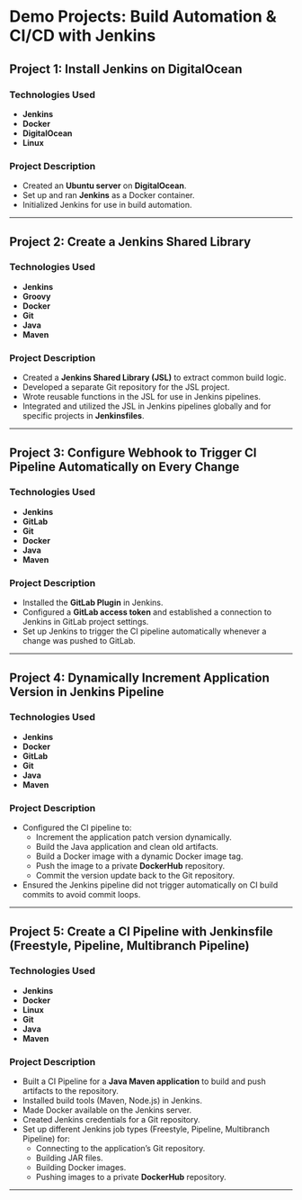 # Demo Projects: Build Automation & CI/CD with Jenkins

## Project 1: Install Jenkins on DigitalOcean

### Technologies Used
- **Jenkins**
- **Docker**
- **DigitalOcean**
- **Linux**

### Project Description
- Created an **Ubuntu server** on **DigitalOcean**.
- Set up and ran **Jenkins** as a Docker container.
- Initialized Jenkins for use in build automation.

---

## Project 2: Create a Jenkins Shared Library

### Technologies Used
- **Jenkins**
- **Groovy**
- **Docker**
- **Git**
- **Java**
- **Maven**

### Project Description
- Created a **Jenkins Shared Library (JSL)** to extract common build logic.
- Developed a separate Git repository for the JSL project.
- Wrote reusable functions in the JSL for use in Jenkins pipelines.
- Integrated and utilized the JSL in Jenkins pipelines globally and for specific projects in **Jenkinsfiles**.

---

## Project 3: Configure Webhook to Trigger CI Pipeline Automatically on Every Change

### Technologies Used
- **Jenkins**
- **GitLab**
- **Git**
- **Docker**
- **Java**
- **Maven**

### Project Description
- Installed the **GitLab Plugin** in Jenkins.
- Configured a **GitLab access token** and established a connection to Jenkins in GitLab project settings.
- Set up Jenkins to trigger the CI pipeline automatically whenever a change was pushed to GitLab.

---

## Project 4: Dynamically Increment Application Version in Jenkins Pipeline

### Technologies Used
- **Jenkins**
- **Docker**
- **GitLab**
- **Git**
- **Java**
- **Maven**

### Project Description
- Configured the CI pipeline to:
  - Increment the application patch version dynamically.
  - Build the Java application and clean old artifacts.
  - Build a Docker image with a dynamic Docker image tag.
  - Push the image to a private **DockerHub** repository.
  - Commit the version update back to the Git repository.
- Ensured the Jenkins pipeline did not trigger automatically on CI build commits to avoid commit loops.

---

## Project 5: Create a CI Pipeline with Jenkinsfile (Freestyle, Pipeline, Multibranch Pipeline)

### Technologies Used
- **Jenkins**
- **Docker**
- **Linux**
- **Git**
- **Java**
- **Maven**

### Project Description
- Built a CI Pipeline for a **Java Maven application** to build and push artifacts to the repository.
- Installed build tools (Maven, Node.js) in Jenkins.
- Made Docker available on the Jenkins server.
- Created Jenkins credentials for a Git repository.
- Set up different Jenkins job types (Freestyle, Pipeline, Multibranch Pipeline) for:
  - Connecting to the application’s Git repository.
  - Building JAR files.
  - Building Docker images.
  - Pushing images to a private **DockerHub** repository.

---

